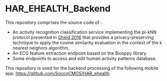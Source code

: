 # HAR_EHEALTH_Backend

This repository comprises the source code of :
 - An activity recognition classification service implementing the pi-kNN protocol presented in [Gheid 2016] that provides a privacy-preserving technique to apply the cosine similarity evaluation in the context of the k nearest neighors algorithm.
 - An ECG feature extraction endpoint based on the Biosppy library. 
 - Some endpoints to access and edit human activity patterns database.
 
This repository is used for the backend processing of the following mobile app: https://github.com/SoccoCMOS/HAR_ehealth


[Gheid 2016]: https://hal.archives-ouvertes.fr/hal-01312964/
